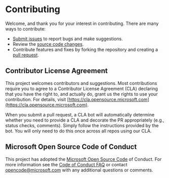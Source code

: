 # Contributing 

Welcome, and thank you for your interest in contributing. There are many ways to contribute: 
* [Submit issues](https://github.com/microsoft/Purview-Custom-Types-Tool-Solution-Accelerator/issues) to report bugs and make suggestions. 
* Review the [source code changes](https://github.com/microsoft/Purview-Custom-Types-Tool-Solution-Accelerator/pulls). 
* Contribute features and fixes by forking the repository and creating a [pull request](https://github.com/microsoft/Purview-Custom-Types-Tool-Solution-Accelerator/compare). 

## Contributor License Agreement 
This project welcomes contributors and suggestions. Most contributions require you to agree to a Contributor License Agreement (CLA) declaring that you have the right to, and actually do, grant us the rights to use your contribution. For details, visit [https://cla.opensource.microsoft.com](https://cla.opensource.microsoft.com).

When you submit a pull request, a CLA bot will automatically determine whether you need to provide a CLA and decorate the PR appropriately (e.g., status checks, comments). Simply follow the instructions provided by the bot. You will only need to do this once across all repos using our CLA. 

## Microsoft Open Source Code of Conduct
This project has adopted the [Microsoft Open Source Code](https://opensource.microsoft.com/codeofconduct/) of Conduct. For more information see the [Code of Conduct FAQ](https://opensource.microsoft.com/codeofconduct/faq/) or contact [opencode@microsoft.com](mailto:opencode@microsoft.com) with any additional questions or comments. 